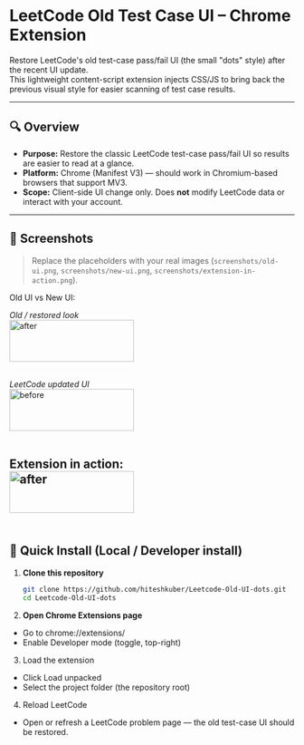 # LeetCode Old Test Case UI – Chrome Extension

Restore LeetCode's old test-case pass/fail UI (the small "dots" style) after the recent UI update.  
This lightweight content-script extension injects CSS/JS to bring back the previous visual style for easier scanning of test case results.

---

## 🔍 Overview

- **Purpose:** Restore the classic LeetCode test-case pass/fail UI so results are easier to read at a glance.  
- **Platform:** Chrome (Manifest V3) — should work in Chromium-based browsers that support MV3.  
- **Scope:** Client-side UI change only. Does **not** modify LeetCode data or interact with your account.

---

## 📸 Screenshots

> Replace the placeholders with your real images (`screenshots/old-ui.png`, `screenshots/new-ui.png`, `screenshots/extension-in-action.png`).

Old UI vs New UI:


*Old / restored look*
<br>
<img width="220" height="74" alt="after" src="https://github.com/user-attachments/assets/8509f3c5-5950-4c9c-a285-9a19c1edbc84" />
<br>
<br>

*LeetCode updated UI*
<br>
<img width="220" height="74" alt="before" src="https://github.com/user-attachments/assets/0ec1d239-505e-4391-92de-c02d800e1131" />
<br>
<br>

Extension in action:
<br>
<img width="220" height="74" alt="after" src="https://github.com/user-attachments/assets/8509f3c5-5950-4c9c-a285-9a19c1edbc84" />
<br>
<br>
---

## 🚀 Quick Install (Local / Developer install)

1. **Clone this repository**
   ```bash
   git clone https://github.com/hiteshkuber/Leetcode-Old-UI-dots.git
   cd Leetcode-Old-UI-dots
   ```

2. **Open Chrome Extensions page**
  - Go to chrome://extensions/
  - Enable Developer mode (toggle, top-right)

3. Load the extension
  - Click Load unpacked
  - Select the project folder (the repository root)

4. Reload LeetCode
  - Open or refresh a LeetCode problem page — the old test-case UI should be restored.

